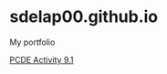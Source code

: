 # sdelap00.github.io
My portfolio

<a href="https://sdelap00.github.io/PCDE-Activity-9.1/">PCDE Activity 9.1</a>
